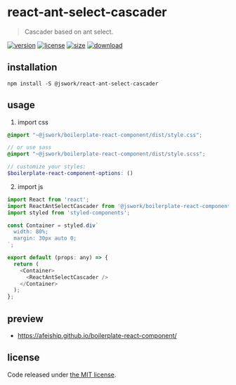 # react-ant-select-cascader
> Cascader based on ant select.

[![version][version-image]][version-url]
[![license][license-image]][license-url]
[![size][size-image]][size-url]
[![download][download-image]][download-url]

## installation
```shell
npm install -S @jswork/react-ant-select-cascader
```

## usage
1. import css
  ```scss
  @import "~@jswork/boilerplate-react-component/dist/style.css";

  // or use sass
  @import "~@jswork/boilerplate-react-component/dist/style.scss";

  // customize your styles:
  $boilerplate-react-component-options: ()
  ```
2. import js
  ```js
  import React from 'react';
  import ReactAntSelectCascader from '@jswork/boilerplate-react-component';
  import styled from 'styled-components';

  const Container = styled.div`
    width: 80%;
    margin: 30px auto 0;
  `;

  export default (props: any) => {
    return (
      <Container>
        <ReactAntSelectCascader />
      </Container>
    );
  };

  ```

## preview
- https://afeiship.github.io/boilerplate-react-component/

## license
Code released under [the MIT license](https://github.com/afeiship/react-ant-select-cascader/blob/master/LICENSE.txt).

[version-image]: https://img.shields.io/npm/v/@jswork/react-ant-select-cascader
[version-url]: https://npmjs.org/package/@jswork/react-ant-select-cascader

[license-image]: https://img.shields.io/npm/l/@jswork/react-ant-select-cascader
[license-url]: https://github.com/afeiship/react-ant-select-cascader/blob/master/LICENSE.txt

[size-image]: https://img.shields.io/bundlephobia/minzip/@jswork/react-ant-select-cascader
[size-url]: https://github.com/afeiship/react-ant-select-cascader/blob/master/dist/react-ant-select-cascader.min.js

[download-image]: https://img.shields.io/npm/dm/@jswork/react-ant-select-cascader
[download-url]: https://www.npmjs.com/package/@jswork/react-ant-select-cascader
